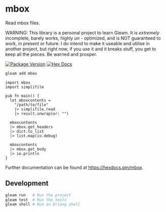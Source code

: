 # mbox

Read mbox files.

WARNING: This library is a personal project to learn Gleam. It is *extremely* incomplete, barely works, highly *un* - optimized, and is NOT guaranteed to work, in present or future. I do intend to make it useable and utilise in another project, but right now, if you use it and it breaks stuff, you get to keep all the pieces. Be warned and prosper.

[![Package Version](https://img.shields.io/hexpm/v/mbox)](https://hex.pm/packages/mbox)
[![Hex Docs](https://img.shields.io/badge/hex-docs-ffaff3)](https://hexdocs.pm/mbox/)

```sh
gleam add mbox
```
```gleam
import mbox
import simplifile

pub fn main() {
  let mboxcontents =
    "/path/to/file"
    |> simplifile.read
    |> result.unwrap(or: "")

  mboxcontents
  |> mbox.get_headers
  |> dict.to_list
  |> list.map(io.debug)

  mboxcontents
  |> mbox.get_body
  |> io.println
}
```

Further documentation can be found at <https://hexdocs.pm/mbox>.

## Development

```sh
gleam run   # Run the project
gleam test  # Run the tests
gleam shell # Run an Erlang shell
```
